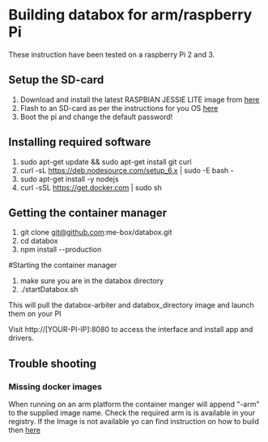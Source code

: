 # Building databox for arm/raspberry Pi

These instruction have been tested on a raspberry Pi 2 and 3. 

## Setup the SD-card 

 1. Download and install the latest RASPBIAN JESSIE LITE image from [here](https://www.raspberrypi.org/downloads/raspbian/)
 2. Flash to an SD-card as per the instructions for you OS [here](https://www.raspberrypi.org/documentation/installation/installing-images/README.md)
 3. Boot the pi and change the default password!


## Installing required software
 
 1. sudo apt-get update && sudo apt-get install git curl
 2. curl -sL https://deb.nodesource.com/setup_6.x | sudo -E bash -
 3. sudo apt-get install -y nodejs
 4. curl -sSL https://get.docker.com | sudo sh


## Getting the container manager
 
  1. git clone git@github.com:me-box/databox.git
  2. cd databox
  3. npm install --production
  
  
#Starting the container manager

   1. make sure you are in the databox directory
   2. ./startDatabox.sh

This will pull the databox-arbiter and databox_directory image and launch them on your PI

Visit http://[YOUR-PI-IP]:8080 to access the interface and install app and drivers.

## Trouble shooting

### Missing docker images

When running on an arm platform the container manger will append "-arm" to the supplied image name. Check the required arm is is available in your registry. If the Image is not available yo can find instruction on how to build then [here](./arm-raspberrypi-images.md)  
